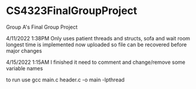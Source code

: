 # CS4323FinalGroupProject
Group A's Final Group Project

4/11/2022 1:38PM
Only uses patient threads and structs, sofa and wait room longest time is implemented now
uploaded so file can be recovered before major changes

4/15/2022 1:15AM
I finished it
need to comment and change/remove some variable names

to run use
gcc main.c header.c -o main -lpthread
